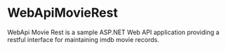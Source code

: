 WebApiMovieRest
===============

WebApi Movie Rest is a sample ASP.NET Web API application providing a restful interface for maintaining imdb movie records.
